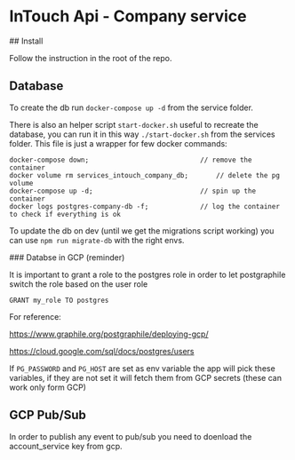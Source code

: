 # InTouch Api - Company service

## Install

Follow the instruction in the root of the repo.

## Database

To create the db run `docker-compose up -d` from the service folder.

There is also an helper script `start-docker.sh` useful to recreate the database, you can run it in this way `./start-docker.sh` from the services folder.
This file is just a wrapper for few docker commands:

```
docker-compose down;                            // remove the container
docker volume rm services_intouch_company_db;       // delete the pg volume
docker-compose up -d;                           // spin up the container
docker logs postgres-company-db -f;             // log the container to check if everything is ok
```

To update the db on dev (until we get the migrations script working) you can use `npm run migrate-db` with the right envs.

### Databse in GCP (reminder)

It is important to grant a role to the postgres role in order to let postgraphile switch the role based on the user role

`GRANT my_role TO postgres`

For reference:

https://www.graphile.org/postgraphile/deploying-gcp/

https://cloud.google.com/sql/docs/postgres/users

If `PG_PASSWORD` and `PG_HOST` are set as env variable the app will pick these variables, if they are not set it will fetch them from GCP secrets (these can work only form GCP)

## GCP Pub/Sub

In order to publish any event to pub/sub you need to doenload the account_service key from gcp.
